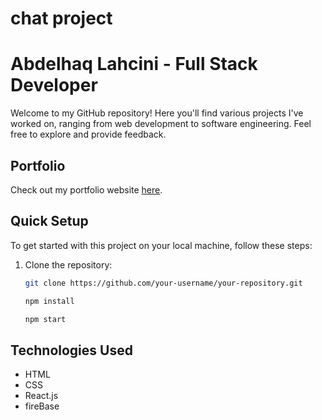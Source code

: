 # chat project 
# Abdelhaq Lahcini - Full Stack Developer

Welcome to my GitHub repository! Here you'll find various projects I've worked on, ranging from web development to software engineering. Feel free to explore and provide feedback.

## Portfolio

Check out my portfolio website [here](http://film4u.wuaze.com/).

## Quick Setup

To get started with this project on your local machine, follow these steps:

1. Clone the repository:

   ```bash
   git clone https://github.com/your-username/your-repository.git
   
   npm install

   npm start

## Technologies Used

- HTML
- CSS
- React.js
- fireBase


